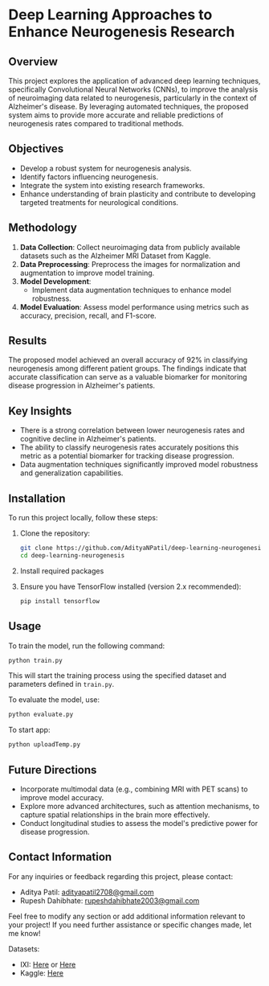 # Deep Learning Approaches to Enhance Neurogenesis Research

## Overview
This project explores the application of advanced deep learning techniques, specifically Convolutional Neural Networks (CNNs), to improve the analysis of neuroimaging data related to neurogenesis, particularly in the context of Alzheimer's disease. By leveraging automated techniques, the proposed system aims to provide more accurate and reliable predictions of neurogenesis rates compared to traditional methods.

## Objectives
- Develop a robust system for neurogenesis analysis.
- Identify factors influencing neurogenesis.
- Integrate the system into existing research frameworks.
- Enhance understanding of brain plasticity and contribute to developing targeted treatments for neurological conditions.

## Methodology
1. **Data Collection**: Collect neuroimaging data from publicly available datasets such as the Alzheimer MRI Dataset from Kaggle.
2. **Data Preprocessing**: Preprocess the images for normalization and augmentation to improve model training.
3. **Model Development**: 
   - Implement data augmentation techniques to enhance model robustness.
4. **Model Evaluation**: Assess model performance using metrics such as accuracy, precision, recall, and F1-score.

## Results
The proposed model achieved an overall accuracy of 92% in classifying neurogenesis among different patient groups. The findings indicate that accurate classification can serve as a valuable biomarker for monitoring disease progression in Alzheimer's patients.

## Key Insights
- There is a strong correlation between lower neurogenesis rates and cognitive decline in Alzheimer's patients.
- The ability to classify neurogenesis rates accurately positions this metric as a potential biomarker for tracking disease progression.
- Data augmentation techniques significantly improved model robustness and generalization capabilities.

## Installation
To run this project locally, follow these steps:

1. Clone the repository:
   ```bash
   git clone https://github.com/AdityaNPatil/deep-learning-neurogenesis.git
   cd deep-learning-neurogenesis
   ```

2. Install required packages

3. Ensure you have TensorFlow installed (version 2.x recommended):
   ```bash
   pip install tensorflow
   ```

## Usage
To train the model, run the following command:
```bash
python train.py
```
This will start the training process using the specified dataset and parameters defined in `train.py`.

To evaluate the model, use:
```bash
python evaluate.py
```

To start app:
```bash
python uploadTemp.py
```

## Future Directions
- Incorporate multimodal data (e.g., combining MRI with PET scans) to improve model accuracy.
- Explore more advanced architectures, such as attention mechanisms, to capture spatial relationships in the brain more effectively.
- Conduct longitudinal studies to assess the model's predictive power for disease progression.

## Contact Information
For any inquiries or feedback regarding this project, please contact:
- Aditya Patil: adityapatil2708@gmail.com
- Rupesh Dahibhate: rupeshdahibhate2003@gmail.com

Feel free to modify any section or add additional information relevant to your project! If you need further assistance or specific changes made, let me know!

Datasets:
- IXI: [Here](https://brain-development.org/ixi-dataset/) or [Here](https://www.nitrc.org/ir/app/action/ProjectDownloadAction/project/ixi)
- Kaggle: [Here](https://www.kaggle.com/datasets/borhanitrash/alzheimer-mri-disease-classification-dataset)

